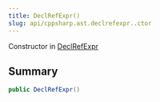 ```yaml
---
title: DeclRefExpr()
slug: api/cppsharp.ast.declrefexpr..ctor
---
```

Constructor in [DeclRefExpr](/api/cppsharp/ast/declrefexpr)

## Summary



```csharp
public DeclRefExpr()
```

